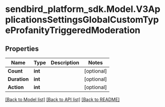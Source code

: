 
# sendbird_platform_sdk.Model.V3ApplicationsSettingsGlobalCustomTypeProfanityTriggeredModeration

## Properties

Name | Type | Description | Notes
------------ | ------------- | ------------- | -------------
**Count** | **int** |  | [optional] 
**Duration** | **int** |  | [optional] 
**Action** | **int** |  | [optional] 

[[Back to Model list]](../README.md#documentation-for-models)
[[Back to API list]](../README.md#documentation-for-api-endpoints)
[[Back to README]](../README.md)


